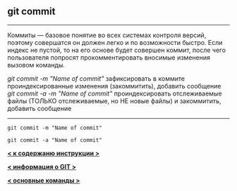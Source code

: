 ## git commit

---
Коммиты — базовое понятие во всех системах контроля версий, поэтому совершатся
он должен легко и по возможности быстро. Если индекс не пустой, то на его основе будет совершен коммит, после чего
пользователя попросят прокомментировать вносимые изменения вызовом команды.

*git commit -m "Name of commit"* зафиксировать в коммите проиндексированные изменения (закоммитить), добавить сообщение
*git commit -a -m "Name of commit"* проиндексировать отслеживаемые файлы (ТОЛЬКО отслеживаемые, но НЕ новые файлы) и закоммитить, добавить сообщение

---

```
git commit -m "Name of commit"
```

```
git commit -a "Name of commit"
```
__[< к содержаню инструкции >](./readme.md)__

__[< информация о GIT >](./git.md)__

__[< основные команды >](./basic.md)__